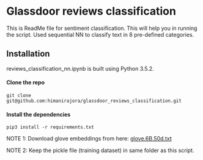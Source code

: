 # Glassdoor reviews classification
This is ReadMe file for sentiment classification. This will help you in running the script. Used sequential NN to classify text in 8 pre-defined categories.

## Installation
reviews_classification_nn.ipynb is built using Python 3.5.2.

#### Clone the repo

	git clone git@github.com:himanirajora/glassdoor_reviews_classification.git

#### Install the dependencies

	pip3 install -r requirements.txt

NOTE 1: Download glove embeddings from here: [glove.6B.50d.txt](https://nlp.stanford.edu/projects/glove/)

NOTE 2: Keep the pickle file (training dataset) in same folder as this script.

